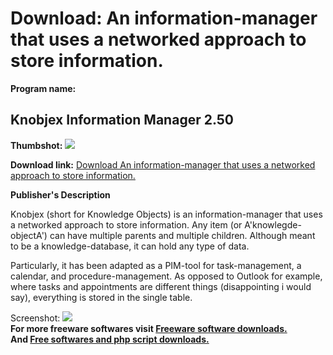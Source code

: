 # Download: An information-manager that uses a networked approach to store information.

**Program name:**

## Knobjex Information Manager 2.50

  
**Thumbshot:** ![](http://www.freewarefiles.com/screenshot/knobjex_im_md.jpg)   
  
**Download link:** [Download An information-manager that uses a networked approach to store information.](http://freesoftwares.boysofts.com/Knobjex-Information-Manager_program_60839.html)  
  


**Publisher's Description**  
  


Knobjex (short for Knowledge Objects) is an information-manager that uses a networked approach to store information. Any item (or A'knowlegde-objectA') can have multiple parents and multiple children. Although meant to be a knowledge-database, it can hold any type of data. 

Particularly, it has been adapted as a PIM-tool for task-management, a calendar, and procedure-management. As opposed to Outlook for example, where tasks and appointments are different things (disappointing i would say), everything is stored in the single table.

  
  
Screenshot: ![](http://www.freewarefiles.com/screenshot/knobjex_im.jpg)   
**For more freeware softwares visit [Freeware software downloads.](http://freesoftwares.boysofts.com/)**   
**And [Free softwares and php script downloads.](http://www.boysofts.com/)**
